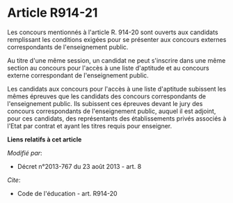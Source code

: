 # Article R914-21

Les concours mentionnés à l'article R. 914-20 sont ouverts aux candidats remplissant les conditions exigées pour se présenter
aux concours externes correspondants de l'enseignement public. 

Au titre d'une même session, un candidat ne peut s'inscrire dans une même section au concours pour l'accès à une liste
d'aptitude et au concours externe correspondant de l'enseignement public. 

Les candidats aux concours pour l'accès à une liste d'aptitude subissent les mêmes épreuves que les candidats des concours
correspondants de l'enseignement public. Ils subissent ces épreuves devant le jury des concours correspondants de
l'enseignement public, auquel il est adjoint, pour ces candidats, des représentants des établissements privés associés à
l'Etat par contrat et ayant les titres requis pour enseigner.

**Liens relatifs à cet article**

_Modifié par_:

  - Décret n°2013-767 du 23 août 2013 - art. 8

_Cite_:

  - Code de l'éducation - art. R914-20
